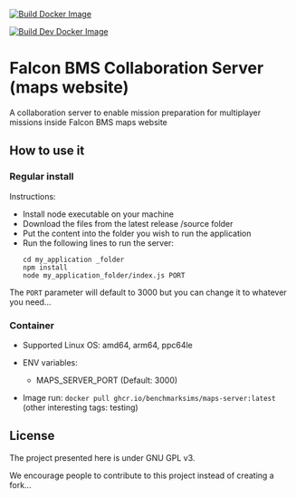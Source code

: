 [![Build Docker Image](https://github.com/BenchmarkSims/maps-server/actions/workflows/docker.yml/badge.svg)](https://github.com/BenchmarkSims/maps-server/actions/workflows/docker.yml)

[![Build Dev Docker Image](https://github.com/BenchmarkSims/maps-server/actions/workflows/docker_dev.yml/badge.svg)](https://github.com/BenchmarkSims/maps-server/actions/workflows/docker_dev.yml) 

# Falcon BMS Collaboration Server (maps website)
A collaboration server to enable mission preparation for multiplayer missions inside Falcon BMS maps website

## How to use it

### Regular install
Instructions:
- Install node executable on your machine
- Download the files from the latest release /source folder
- Put the content into the folder you wish to run the application
- Run the following lines to run the server:
  ```
  cd my_application _folder
  npm install
  node my_application_folder/index.js PORT
  ```

The `PORT` parameter will default to 3000 but you can change it to whatever you need...

### Container
- Supported Linux OS: amd64, arm64, ppc64le

- ENV variables:
  - MAPS_SERVER_PORT (Default: 3000)

- Image run:
  `docker pull ghcr.io/benchmarksims/maps-server:latest`
  (other interesting tags: testing)


## License
The project presented here is under GNU GPL v3.

We encourage people to contribute to this project instead of creating a fork...
